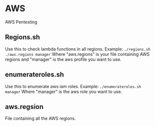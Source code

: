 # AWS
AWS Pentesting
## Regions.sh
Use this to check lambda functions in all regions. Example: `./regions.sh ./aws.regions manager` Where "aws.regions" is your file containing AWS regions and "manager" is the aws profile you want to use. 
## enumerateroles.sh
Use this to enumerate aws iam roles. Example: `./enumerateroles.sh manager` Where "manager" is the aws role you want to use. 
## aws.regsion
File containing all the AWS regions. 

